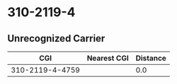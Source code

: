 # 310-2119-4
## Unrecognized Carrier


| CGI | Nearest CGI | Distance |
|-----|-------------|----------|
| 310-2119-4-4759 |  | 0.0 |
